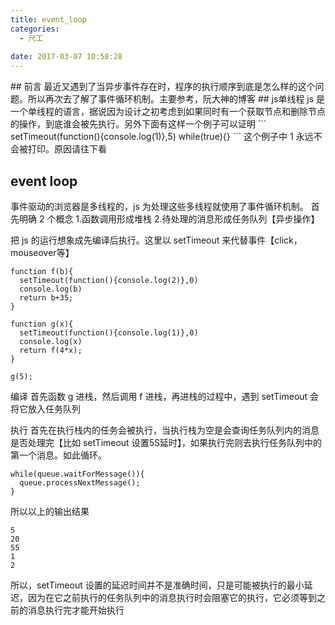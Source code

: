 ```yaml
---
title: event_loop
categories:
  - 尺工
 
date: 2017-03-07 10:58:28
---
```

<p></p>
<!-- more -->
## 前言
最近又遇到了当异步事件存在时，程序的执行顺序到底是怎么样的这个问题。所以再次去了解了事件循环机制。主要参考，阮大神的博客
## js单线程
js 是    一个单线程的语言，据说因为设计之初考虑到如果同时有一个获取节点和删除节点的操作，到底谁会被先执行。另外下面有这样一个例子可以证明
```
setTimeout(function(){console.log(1)},5)
while(true){}
```
这个例子中 1 永远不会被打印。原因请往下看

## event loop
事件驱动的浏览器是多线程的，js 为处理这些多线程就使用了事件循环机制。
首先明确 2 个概念
1.函数调用形成堆栈
2.待处理的消息形成任务队列【异步操作】

把 js 的运行想象成先编译后执行。这里以 setTimeout 来代替事件【click，mouseover等】
```
function f(b){
  setTimeout(function(){console.log(2)},0)
  console.log(b)
  return b+35;
}

function g(x){
  setTimeout(function(){console.log(1)},0)
  console.log(x)
  return f(4*x);
}

g(5);
```
编译
首先函数 g 进栈，然后调用 f 进栈，再进栈的过程中，遇到 setTimeout 会将它放入任务队列

执行
首先在执行栈内的任务会被执行，当执行栈为空是会查询任务队列内的消息是否处理完【比如 setTimeout 设置5S延时】，如果执行完则去执行任务队列中的第一个消息。如此循环。
```
while(queue.waitForMessage()){
  queue.processNextMessage();
}
```

所以以上的输出结果
```
5
20
55
1
2
```
所以，setTimeout 设置的延迟时间并不是准确时间，只是可能被执行的最小延迟，因为在它之前执行的任务队列中的消息执行时会阻塞它的执行，它必须等到之前的消息执行完才能开始执行
